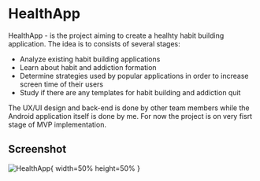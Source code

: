 # HealthApp

HealthApp -  is the project aiming to create a healhty habit building application. The idea is to consists of several stages:
- Analyze existing habit building applications
- Learn about habit and addiction formation
- Determine strategies used by popular applications in order to increase screen time of their users
- Study if there are any templates for habit building and addiction quit

The UX/UI design and back-end is done by other team members while the Android application itself is done by me. For now the project is on very fisrt stage of MVP implementation.

## Screenshot

![HealthApp](https://drive.google.com/uc?export=view&id=1sPg2HNBYDe0Od36Ahu0f0lb4zjNj8QYs){ width=50% height=50% }
